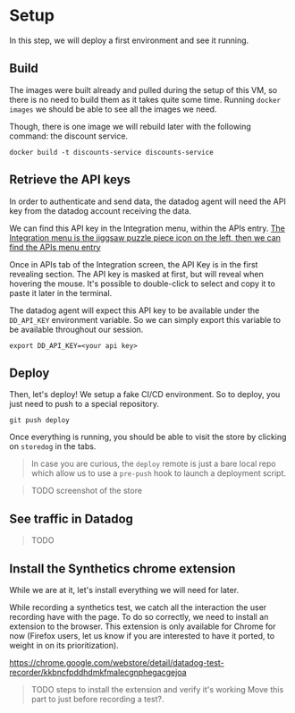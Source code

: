# Setup

In this step, we will deploy a first environment and see it running.

## Build

The images were built already and pulled during the setup of this VM, so there is no need to build them as it takes quite some time.
Running `docker images` we should be able to see all the images we need.

Though, there is one image we will rebuild later with the following command: the discount service.

```
docker build -t discounts-service discounts-service
```

## Retrieve the API keys

In order to authenticate and send data, the datadog agent will need the API key from the datadog account receiving the data.

We can find this API key in the Integration menu, within the APIs entry.
[The Integration menu is the jiggsaw puzzle piece icon on the left, then we can find the APIs menu entry](assets/integrations.png)

Once in APIs tab of the Integration screen, the API Key is in the first revealing section.
The API key is masked at first, but will reveal when hovering the mouse.
It's possible to double-click to select and copy it to paste it later in the terminal.
[](assets/api-key-masked.png)
[](assets/api-key-revealed.png)

The datadog agent will expect this API key to be available under the `DD_API_KEY` environment variable.
So we can simply export this variable to be available throughout our session.

```
export DD_API_KEY=<your api key>
```

## Deploy

Then, let's deploy!
We setup a fake CI/CD environment. So to deploy, you just need to push to a special repository.

```
git push deploy
```

Once everything is running, you should be able to visit the store by clicking on `storedog` in the tabs.

> In case you are curious, the `deploy` remote is just a bare local repo which allow us to use a `pre-push` hook to launch a deployment script.

> TODO screenshot of the store

## See traffic in Datadog

> TODO

## Install the Synthetics chrome extension

While we are at it, let's install everything we will need for later.

While recording a synthetics test, we catch all the interaction the user recording have with the page. To do so correctly, we need to install an extension to the browser.
This extension is only available for Chrome for now (Firefox users, let us know if you are interested to have it ported, to weight in on its prioritization).

https://chrome.google.com/webstore/detail/datadog-test-recorder/kkbncfpddhdmkfmalecgnphegacgejoa

> TODO steps to install the extension and verify it's working
Move this part to just before recording a test?.